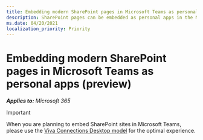 ```yaml
---
title: Embedding modern SharePoint pages in Microsoft Teams as personal apps (preview)
description: SharePoint pages can be embedded as personal apps in the Microsoft Teams.
ms.date: 04/20/2021
localization_priority: Priority
---
```


# Embedding modern SharePoint pages in Microsoft Teams as personal apps (preview)

_**Applies to:** Microsoft 365_

>[!Important]
> When you are planning to embed SharePoint sites in Microsoft Teams, please use the [Viva Connections Desktop model](https://github.com/MicrosoftDocs/OfficeDocs-SharePoint/blob/live/SharePoint/SharePointOnline/viva-connections.md) for the optimal experience.
